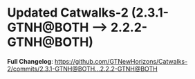 # Updated Catwalks-2 (2.3.1-GTNH@BOTH --> 2.2.2-GTNH@BOTH)
**Full Changelog**: https://github.com/GTNewHorizons/Catwalks-2/commits/2.3.1-GTNH@BOTH...2.2.2-GTNH@BOTH

